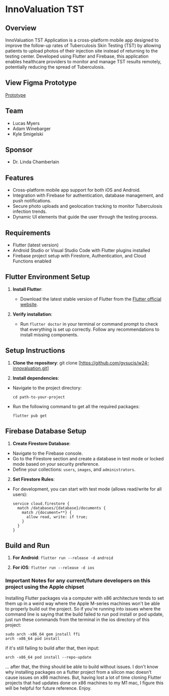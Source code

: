 # InnoValuation TST

## Overview

InnoValuation TST Application is a cross-platform mobile app designed to improve the follow-up rates of Tuberculosis Skin Testing (TST) by allowing patients to upload photos of their injection site instead of returning to the testing center. Developed using Flutter and Firebase, this application enables healthcare providers to monitor and manage TST results remotely, potentially reducing the spread of Tuberculosis.

## View Figma Prototype

[Prototype](https://www.figma.com/proto/Gpgs7qRKAMhyKk3phiuqKC/InnoValuation-Mockup?page-id=0%3A1&node-id=439-245&node-type=canvas&viewport=711%2C628%2C0.24&t=hMDxjrHeNVkvjgFK-1&scaling=min-zoom&content-scaling=fixed&starting-point-node-id=4%3A80)

## Team

- Lucas Myers
- Adam Winebarger
- Kyle Smigelski

## Sponsor

- Dr. Linda Chamberlain

## Features

- Cross-platform mobile app support for both iOS and Android.
- Integration with Firebase for authentication, database management, and push notifications.
- Secure photo uploads and geolocation tracking to monitor Tuberculosis infection trends.
- Dynamic UI elements that guide the user through the testing process.

## Requirements

- Flutter (latest version)
- Android Studio or Visual Studio Code with Flutter plugins installed
- Firebase project setup with Firestore, Authentication, and Cloud Functions enabled

## Flutter Environment Setup

1. **Install Flutter**:
   - Download the latest stable version of Flutter from the [Flutter official website](https://flutter.dev/docs/get-started/install).

2. **Verify installation**:
   - Run `flutter doctor` in your terminal or command prompt to check that everything is set up correctly. Follow any recommendations to install missing components.

## Setup Instructions

1. **Clone the repository**:
git clone [https://github.com/gvsucis/w24-innovaluation.git]

2. **Install dependencies**:
- Navigate to the project directory:
  ```
  cd path-to-your-project
  ```
- Run the following command to get all the required packages:
  ```
  flutter pub get
  ```

## Firebase Database Setup

1. **Create Firestore Database**:
- Navigate to the Firebase console.
- Go to the Firestore section and create a database in test mode or locked mode based on your security preference.
- Define your collections: `users`, `images`, and `administrators`.

2. **Set Firestore Rules**:
- For development, you can start with test mode (allows read/write for all users):
  ```
  service cloud.firestore {
    match /databases/{database}/documents {
      match /{document=**} {
        allow read, write: if true;
      }
    }
  }
  ```

## Build and Run

1. **For Android**:
```flutter run --release -d android```

2. **For iOS**:
```flutter run --release -d ios```

### Important Notes for any current/future developers on this project using the Apple chipset

Installing Flutter packages via a computer with x86 architecture tends to set them up in a weird way where the Apple M-series machines won't be able to properly build out the project. So if you're running into issues where the command line is saying that the build failed to run pod install or pod update, just run these commands from the terminal in the ios directory of this project:

```
sudo arch -x86_64 gem install ffi
arch -x86_64 pod install
```

if it's still failing to build after that, then input:

```
arch -x86_64 pod install --repo-update
```

... after that, the thing should be able to build without issues. I don't know why installing packages on a flutter project from a silicon mac doesn't cause issues on x86 machines. But, having lost a lot of time cloning Flutter projects that had updates done on x86 machines to my M1 mac, I figure this will be helpful for future reference. Enjoy.
